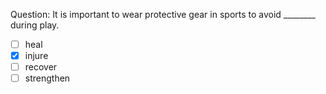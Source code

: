 Question: It is important to wear protective gear in sports to avoid ________ during play.  
- [ ] heal  
- [x] injure  
- [ ] recover  
- [ ] strengthen  